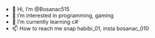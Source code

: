- 👋 Hi, I’m @Bosanac515
- 👀 I’m interested in programming, gaming
- 🌱 I’m currently learning c#
- 📫 How to reach me snap habibi_01, insta bosanac_010

<!---
Bosanac515/Bosanac515 is a ✨ special ✨ repository because its `README.md` (this file) appears on your GitHub profile.
You can click the Preview link to take a look at your changes.
--->
